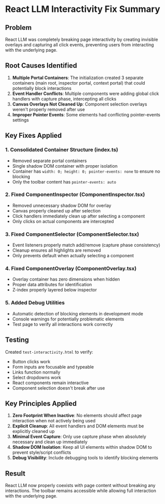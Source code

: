 # React LLM Interactivity Fix Summary

## Problem
React LLM was completely breaking page interactivity by creating invisible overlays and capturing all click events, preventing users from interacting with the underlying page.

## Root Causes Identified

1. **Multiple Portal Containers**: The initialization created 3 separate containers (main root, inspector portal, context portal) that could potentially block interactions
2. **Event Handler Conflicts**: Multiple components were adding global click handlers with capture phase, intercepting all clicks
3. **Canvas Overlays Not Cleaned Up**: Component selection overlays weren't properly removed after use
4. **Improper Pointer Events**: Some elements had conflicting pointer-events settings

## Key Fixes Applied

### 1. Consolidated Container Structure (index.ts)
- Removed separate portal containers
- Single shadow DOM container with proper isolation
- Container has `width: 0; height: 0; pointer-events: none` to ensure no blocking
- Only the toolbar content has `pointer-events: auto`

### 2. Fixed ComponentInspector (ComponentInspector.tsx)
- Removed unnecessary shadow DOM for overlay
- Canvas properly cleaned up after selection
- Click handlers immediately clean up after selecting a component
- Only clicks on actual components are intercepted

### 3. Fixed ComponentSelector (ComponentSelector.tsx)
- Event listeners properly match add/remove (capture phase consistency)
- Cleanup ensures all highlights are removed
- Only prevents default when actually selecting a component

### 4. Fixed ComponentOverlay (ComponentOverlay.tsx)
- Overlay container has zero dimensions when hidden
- Proper data attributes for identification
- Z-index properly layered below inspector

### 5. Added Debug Utilities
- Automatic detection of blocking elements in development mode
- Console warnings for potentially problematic elements
- Test page to verify all interactions work correctly

## Testing

Created `test-interactivity.html` to verify:
- Button clicks work
- Form inputs are focusable and typeable
- Links function normally
- Select dropdowns work
- React components remain interactive
- Component selection doesn't break after use

## Key Principles Applied

1. **Zero Footprint When Inactive**: No elements should affect page interaction when not actively being used
2. **Explicit Cleanup**: All event handlers and DOM elements must be explicitly cleaned up
3. **Minimal Event Capture**: Only use capture phase when absolutely necessary and clean up immediately
4. **Shadow DOM Isolation**: Keep all UI elements within shadow DOM to prevent style/script conflicts
5. **Debug Visibility**: Include debugging tools to identify blocking elements

## Result

React LLM now properly coexists with page content without breaking any interactions. The toolbar remains accessible while allowing full interaction with the underlying page.